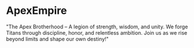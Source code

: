 # ApexEmpire
"The Apex Brotherhood – A legion of strength, wisdom, and unity. We forge Titans through discipline, honor, and relentless ambition. Join us as we rise beyond limits and shape our own destiny!"
